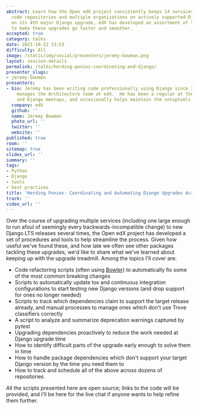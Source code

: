 ```yaml
---
abstract: Learn how the Open edX project consistently keeps 14 services spanning 100+
  code repositories and multiple organizations on actively supported Django releases!  Now
  on its 4th major Django upgrade, edX has developed an assortment of tools and processes
  to make these upgrades go faster and smoother.
accepted: true
category: talks
date: 2021-10-22 13:53
difficulty: All
image: /static/img/social/presenters/jeremy-bowman.png
layout: session-details
permalink: /talks/herding-ponies-coordinating-and-django/
presenter_slugs:
- jeremy-bowman
presenters:
- bio: Jeremy has been writing code professionally using Django since 2010 and currently
    manages the Architecture team at edX.  He has been a regular at the Boston Python
    and Django meetups, and occasionally helps maintain the setuptools package.
  company: edX
  github: ''
  name: Jeremy Bowman
  photo_url: ''
  twitter: ''
  website: ''
published: true
room: ''
sitemap: true
slides_url: ''
summary: ''
tags:
- Python
- Django
- tools
- best practices
title: 'Herding Ponies: Coordinating and Automating Django Upgrades Across 100+ Repositories'
track: ''
video_url: ''
---
```


Over the course of upgrading multiple services (including one large enough to run afoul of seemingly every backwards-incompatible change) to new Django LTS releases several times, the Open edX project has developed a set of procedures and tools to help streamline the process.  Given how useful we've found these, and how late we often see other packages tackling these upgrades, we'd like to share what we've learned about keeping up with the upgrade treadmill.  Among the topics I'll cover are:

* Code refactoring scripts (often using [Bowler](https://pybowler.io/)) to automatically fix some of the most common breaking changes
* Scripts to automatically update tox and continuous integration configurations to start testing new Django versions (and drop support for ones no longer needed)
* Scripts to track which dependencies claim to support the target release already, and manual processes to manage ones which don't use Trove classifiers correctly
* A script to analyze and summarize deprecation warnings captured by pytest
* Upgrading dependencies proactively to reduce the work needed at Django upgrade time
* How to identify difficult parts of the upgrade early enough to solve them in time
* How to handle package dependencies which don't support your target Django version by the time you need them to
* How to track and schedule all of the above across dozens of repositories

All the scripts presented here are open source; links to the code will be provided, and I'll be here for the live chat if anyone wants to help refine them further.